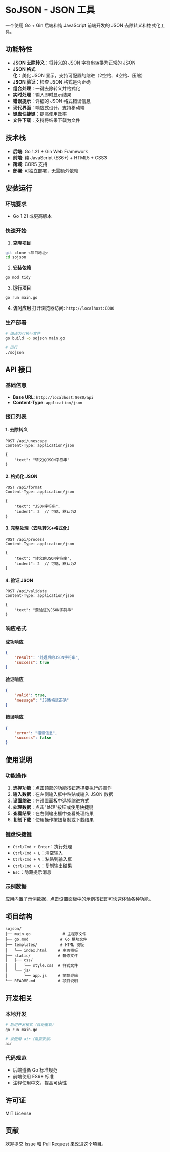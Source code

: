 # SoJSON - JSON 工具

一个使用 Go + Gin 后端和纯 JavaScript 前端开发的 JSON 去除转义和格式化工具。

## 功能特性

- **JSON 去除转义**：将转义的 JSON 字符串转换为正常的 JSON
- **JSON 格式化**：美化 JSON 显示，支持可配置的缩进（2空格、4空格、压缩）
- **JSON 验证**：检查 JSON 格式是否正确
- **组合处理**：一键去除转义并格式化
- **实时处理**：输入即时显示结果
- **错误提示**：详细的 JSON 格式错误信息
- **现代界面**：响应式设计，支持移动端
- **键盘快捷键**：提高使用效率
- **文件下载**：支持将结果下载为文件

## 技术栈

- **后端**: Go 1.21 + Gin Web Framework
- **前端**: 纯 JavaScript (ES6+) + HTML5 + CSS3
- **跨域**: CORS 支持
- **部署**: 可独立部署，无需额外依赖

## 安装运行

### 环境要求
- Go 1.21 或更高版本

### 快速开始

1. **克隆项目**
```bash
git clone <项目地址>
cd sojson
```

2. **安装依赖**
```bash
go mod tidy
```

3. **运行项目**
```bash
go run main.go
```

4. **访问应用**
打开浏览器访问: `http://localhost:8080`

### 生产部署

```bash
# 编译为可执行文件
go build -o sojson main.go

# 运行
./sojson
```

## API 接口

### 基础信息
- **Base URL**: `http://localhost:8080/api`
- **Content-Type**: `application/json`

### 接口列表

#### 1. 去除转义
```http
POST /api/unescape
Content-Type: application/json

{
    "text": "转义的JSON字符串"
}
```

#### 2. 格式化 JSON
```http
POST /api/format
Content-Type: application/json

{
    "text": "JSON字符串",
    "indent": 2  // 可选，默认为2
}
```

#### 3. 完整处理（去除转义+格式化）
```http
POST /api/process
Content-Type: application/json

{
    "text": "转义的JSON字符串",
    "indent": 2  // 可选，默认为2
}
```

#### 4. 验证 JSON
```http
POST /api/validate
Content-Type: application/json

{
    "text": "要验证的JSON字符串"
}
```

### 响应格式

#### 成功响应
```json
{
    "result": "处理后的JSON字符串",
    "success": true
}
```

#### 验证响应
```json
{
    "valid": true,
    "message": "JSON格式正确"
}
```

#### 错误响应
```json
{
    "error": "错误信息",
    "success": false
}
```

## 使用说明

### 功能操作

1. **选择功能**：点击顶部的功能按钮选择要执行的操作
2. **输入数据**：在左侧输入框中粘贴或输入 JSON 数据
3. **设置缩进**：在设置面板中选择缩进方式
4. **处理数据**：点击"处理"按钮或使用快捷键
5. **查看结果**：在右侧输出框中查看处理结果
6. **复制下载**：使用操作按钮复制或下载结果

### 键盘快捷键

- `Ctrl/Cmd + Enter`：执行处理
- `Ctrl/Cmd + L`：清空输入
- `Ctrl/Cmd + V`：粘贴到输入框
- `Ctrl/Cmd + C`：复制输出结果
- `Esc`：隐藏提示消息

### 示例数据

应用内置了示例数据，点击设置面板中的示例按钮即可快速体验各种功能。

## 项目结构

```
sojson/
├── main.go              # 主程序文件
├── go.mod              # Go 模块文件
├── templates/          # HTML 模板
│   └── index.html     # 主页模板
├── static/            # 静态文件
│   ├── css/
│   │   └── style.css  # 样式文件
│   └── js/
│       └── app.js     # 前端逻辑
└── README.md          # 项目说明
```

## 开发相关

### 本地开发
```bash
# 启用开发模式（自动重载）
go run main.go

# 或使用 air（需要安装）
air
```

### 代码规范
- 后端遵循 Go 标准规范
- 前端使用 ES6+ 标准
- 注释使用中文，提高可读性

## 许可证

MIT License

## 贡献

欢迎提交 Issue 和 Pull Request 来改进这个项目。

